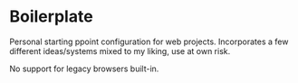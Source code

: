 Boilerplate
===========

Personal starting ppoint configuration for web projects.  Incorporates a few different ideas/systems mixed to my liking, use at own risk.

No support for legacy browsers built-in.